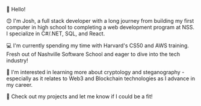 👋 Hello! 

😊 I'm Josh, a full stack developer with a long journey from building my first computer in high school to completing a web development program at NSS. I specialize in C#/.NET, SQL, and React.

💻 I'm currently spending my time with Harvard's CS50 and AWS training. Fresh out of Nashville Software School and eager to dive into the tech industry! 

🤖 I'm interested in learning more about cryptology and steganography - especially as it relates to Web3 and Blockchain technologies as I advance in my career.

💪 Check out my projects and let me know if I could be a fit!
